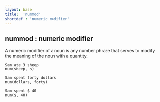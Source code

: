 ```yaml
---
layout: base
title:  'nummod'
shortdef : 'numeric modifier'
---
```



## nummod : numeric modifier
A numeric modifier of a noun is any number phrase that serves to modify the meaning of the noun with a quantity. 

~~~ sdparse
Sam ate 3 sheep
num(sheep, 3)
~~~



~~~ sdparse
Sam spent forty dollars
num(dollars, forty)
~~~



~~~ sdparse
Sam spent $ 40
num($, 40)
~~~

 

